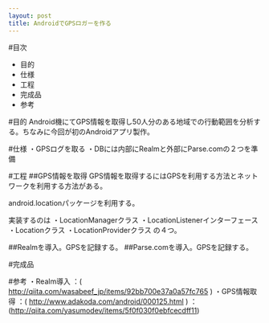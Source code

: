 ```yaml
---
layout: post
title: AndroidでGPSロガーを作る
---
```


#目次

- 目的
- 仕様
- 工程
- 完成品
- 参考

#目的
Android機にてGPS情報を取得し50人分のある地域での行動範囲を分析する。ちなみに今回が初のAndroidアプリ製作。

#仕様
・GPSログを取る
・DBには内部にRealmと外部にParse.comの２つを準備

#工程
##GPS情報を取得
GPS情報を取得するにはGPSを利用する方法とネットワークを利用する方法がある。

android.locationパッケージを利用する。

実装するのは
・LocationManagerクラス
・LocationListenerインターフェース
・Locationクラス
・LocationProviderクラス
の４つ。

##Realmを導入。GPSを記録する。
##Parse.comを導入。GPSを記録する。

#完成品

#参考
・Realm導入
：( http://qiita.com/wasabeef_jp/items/92bb700e37a0a57fc765 )
・GPS情報取得
：( http://www.adakoda.com/android/000125.html )
：(http://qiita.com/yasumodev/items/5f0f030f0ebfcecdff11)
